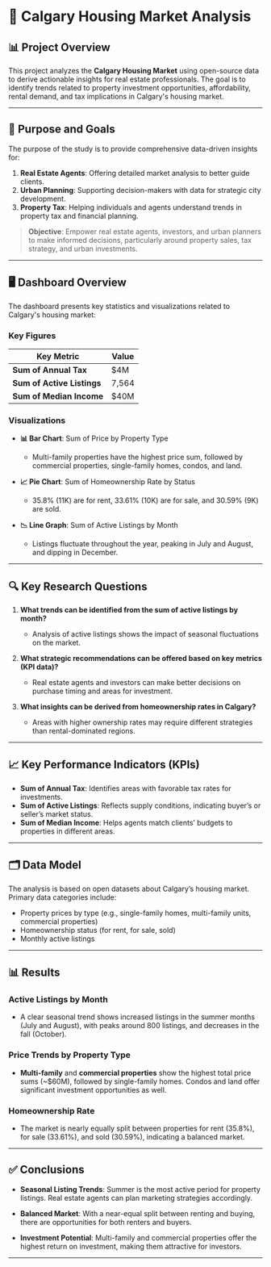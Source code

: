 # 🏡 Calgary Housing Market Analysis

## 📊 Project Overview
This project analyzes the **Calgary Housing Market** using open-source data to derive actionable insights for real estate professionals. The goal is to identify trends related to property investment opportunities, affordability, rental demand, and tax implications in Calgary's housing market.

---

## 🎯 Purpose and Goals
The purpose of the study is to provide comprehensive data-driven insights for:

1. **Real Estate Agents**: Offering detailed market analysis to better guide clients.
2. **Urban Planning**: Supporting decision-makers with data for strategic city development.
3. **Property Tax**: Helping individuals and agents understand trends in property tax and financial planning.

> **Objective**: Empower real estate agents, investors, and urban planners to make informed decisions, particularly around property sales, tax strategy, and urban investments.

---

## 🖥️ Dashboard Overview
The dashboard presents key statistics and visualizations related to Calgary's housing market:

### Key Figures
| Key Metric                 | Value  |
|----------------------------|--------|
| **Sum of Annual Tax**       | $4M    |
| **Sum of Active Listings**  | 7,564  |
| **Sum of Median Income**    | $40M   |

### Visualizations
- **📊 Bar Chart**: Sum of Price by Property Type
  - Multi-family properties have the highest price sum, followed by commercial properties, single-family homes, condos, and land.
  
- **📈 Pie Chart**: Sum of Homeownership Rate by Status
  - 35.8% (11K) are for rent, 33.61% (10K) are for sale, and 30.59% (9K) are sold.

- **📉 Line Graph**: Sum of Active Listings by Month
  - Listings fluctuate throughout the year, peaking in July and August, and dipping in December.

---

## 🔍 Key Research Questions
1. **What trends can be identified from the sum of active listings by month?**
    - Analysis of active listings shows the impact of seasonal fluctuations on the market.
    
2. **What strategic recommendations can be offered based on key metrics (KPI data)?**
    - Real estate agents and investors can make better decisions on purchase timing and areas for investment.

3. **What insights can be derived from homeownership rates in Calgary?**
    - Areas with higher ownership rates may require different strategies than rental-dominated regions.

---

## 📈 Key Performance Indicators (KPIs)
- **Sum of Annual Tax**: Identifies areas with favorable tax rates for investments.
- **Sum of Active Listings**: Reflects supply conditions, indicating buyer’s or seller’s market status.
- **Sum of Median Income**: Helps agents match clients’ budgets to properties in different areas.

---

## 🗂️ Data Model
The analysis is based on open datasets about Calgary’s housing market. Primary data categories include:

- Property prices by type (e.g., single-family homes, multi-family units, commercial properties)
- Homeownership status (for rent, for sale, sold)
- Monthly active listings

---

## 📊 Results

### Active Listings by Month
- A clear seasonal trend shows increased listings in the summer months (July and August), with peaks around 800 listings, and decreases in the fall (October).
  
### Price Trends by Property Type
- **Multi-family** and **commercial properties** show the highest total price sums (~$60M), followed by single-family homes. Condos and land offer significant investment opportunities as well.

### Homeownership Rate
- The market is nearly equally split between properties for rent (35.8%), for sale (33.61%), and sold (30.59%), indicating a balanced market.

---

## ✅ Conclusions
- **Seasonal Listing Trends**: Summer is the most active period for property listings. Real estate agents can plan marketing strategies accordingly.
  
- **Balanced Market**: With a near-equal split between renting and buying, there are opportunities for both renters and buyers.

- **Investment Potential**: Multi-family and commercial properties offer the highest return on investment, making them attractive for investors.

---
